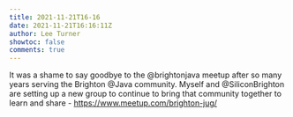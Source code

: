 ```yaml
---
title: 2021-11-21T16-16
date: 2021-11-21T16:16:11Z
author: Lee Turner
showtoc: false
comments: true
---
```


It was a shame to say goodbye to the @brightonjava meetup after so many years serving the Brighton @Java community. Myself and @SiliconBrighton are setting up a new group to continue to bring that community together to learn and share - https://www.meetup.com/brighton-jug/

